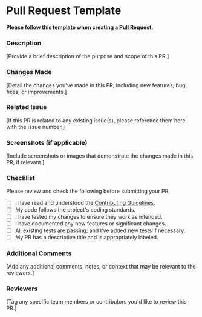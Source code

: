 # Pull Request Template

**Please follow this template when creating a Pull Request.**

### Description

[Provide a brief description of the purpose and scope of this PR.]

### Changes Made

[Detail the changes you've made in this PR, including new features, bug fixes, or improvements.]

### Related Issue

[If this PR is related to any existing issue(s), please reference them here with the issue number.]

### Screenshots (if applicable)

[Include screenshots or images that demonstrate the changes made in this PR, if relevant.]

### Checklist

Please review and check the following before submitting your PR:

- [ ] I have read and understood the [Contributing Guidelines](CONTRIBUTING.md).
- [ ] My code follows the project's coding standards.
- [ ] I have tested my changes to ensure they work as intended.
- [ ] I have documented any new features or significant changes.
- [ ] All existing tests are passing, and I've added new tests if necessary.
- [ ] My PR has a descriptive title and is appropriately labeled.

### Additional Comments

[Add any additional comments, notes, or context that may be relevant to the reviewers.]

### Reviewers

[Tag any specific team members or contributors you'd like to review this PR.]
